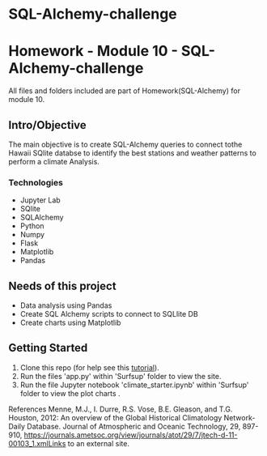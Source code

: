 # SQL-Alchemy-challenge
# Homework - Module 10 - SQL-Alchemy-challenge
All files and folders included are part of Homework(SQL-Alchemy) for module 10.


## Intro/Objective
The main objective is to create SQL-Alchemy queries to connect tothe Hawaii SQlite databse to identify the best stations and weather patterns to perform a climate Analysis.

### Technologies
* Jupyter Lab
* SQlite
* SQLAlchemy
* Python
* Numpy
* Flask
* Matplotlib
* Pandas

## Needs of this project
- Data analysis using Pandas
- Create SQL Alchemy scripts to connect to SQLlite DB
- Create charts using Matplotlib


## Getting Started
1. Clone this repo (for help see this [tutorial](https://help.github.com/articles/cloning-a-repository/)).
2. Run the files 'app.py' within 'Surfsup' folder to view the site.
3. Run the file Jupyter notebook 'climate_starter.ipynb' within 'Surfsup' folder to view the plot charts .

References
Menne, M.J., I. Durre, R.S. Vose, B.E. Gleason, and T.G. Houston, 2012: An overview of the Global Historical Climatology Network-Daily Database. Journal of Atmospheric and Oceanic Technology, 29, 897-910, https://journals.ametsoc.org/view/journals/atot/29/7/jtech-d-11-00103_1.xmlLinks to an external site.
